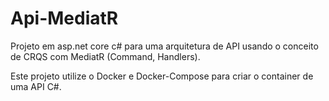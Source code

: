 # Api-MediatR
Projeto em asp.net core c# para uma arquitetura de API usando o conceito de CRQS com MediatR (Command, Handlers).

Este projeto utilize o Docker e Docker-Compose para criar o container de uma API C#.

